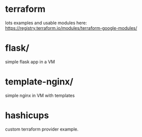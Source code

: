 # terraform

lots examples and usable modules here:
https://registry.terraform.io/modules/terraform-google-modules/


# flask/

simple flask app in a VM

# template-nginx/

simple nginx in VM with templates

# hashicups

custom terraform provider example.
